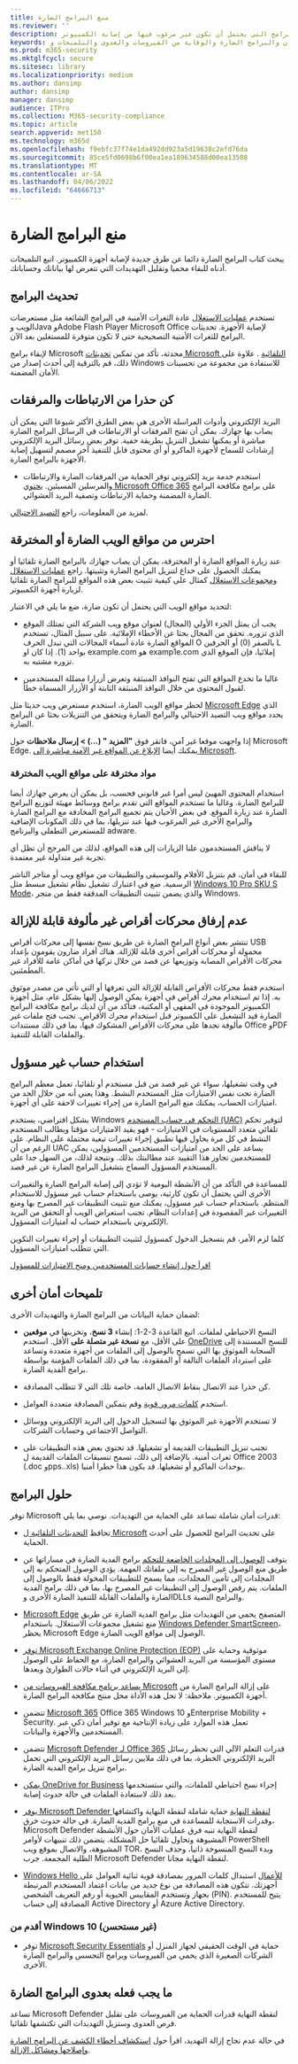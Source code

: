 ```yaml
---
title: منع البرامج الضارة
ms.reviewer: ''
description: تعرف على الخطوات التي يمكنك اتخاذها للمساعدة في منع البرامج الضارة أو البرامج التي يحتمل أن تكون غير مرغوب فيها من إصابة الكمبيوتر.
keywords: الأمان والبرامج الضارة والوقاية من الفيروسات والعدوى والتلميحات وMicrosoft وMMPC مركز الحماية من البرامج الضارة لـ Microsoft والفيروسات وطروادة والفيروسات والوقاية منها والكشف عنها وكيفية عمل البرامج الضارة والتحديثات وكيفية عمل البرامج الضارة وجدار الحماية وتشغيلها وامتيازات المستخدم والحد منها والوقاية منها وWDSI وMMPC مركز الحماية من البرامج الضارة لـ Microsoft
ms.prod: m365-security
ms.mktglfcycl: secure
ms.sitesec: library
ms.localizationpriority: medium
ms.author: dansimp
author: dansimp
manager: dansimp
audience: ITPro
ms.collection: M365-security-compliance
ms.topic: article
search.appverid: met150
ms.technology: m365d
ms.openlocfilehash: f9ebfc37f74e1da492dd923a5d19638c2efd76da
ms.sourcegitcommit: 85ce5fd0698b6f00ea1ea189634588d00ea13508
ms.translationtype: MT
ms.contentlocale: ar-SA
ms.lasthandoff: 04/06/2022
ms.locfileid: "64666713"
---
```

# <a name="prevent-malware-infection"></a>منع البرامج الضارة

يبحث كتاب البرامج الضارة دائما عن طرق جديدة لإصابة أجهزة الكمبيوتر. اتبع التلميحات أدناه للبقاء محميا وتقليل التهديدات التي تتعرض لها بياناتك وحساباتك.

## <a name="keep-software-up-to-date"></a>تحديث البرامج

تستخدم [عمليات الاستغلال](exploits-malware.md) عادة الثغرات الأمنية في البرامج الشائعة مثل مستعرضات الويب وJava وAdobe Flash Player Microsoft Office لإصابة الأجهزة. تحديثات البرامج للثغرات الأمنية التصحيحية حتى لا تكون متوفرة للمستغلين بعد الآن.

لإبقاء برامج Microsoft محدثة، تأكد من تمكين [تحديثات Microsoft التلقائية](https://support.microsoft.com/help/12373/windows-update-faq) . علاوة على ذلك، قم بالترقية إلى أحدث إصدار من Windows للاستفادة من مجموعة من تحسينات الأمان المضمنة.

## <a name="be-wary-of-links-and-attachments"></a>كن حذرا من الارتباطات والمرفقات

البريد الإلكتروني وأدوات المراسلة الأخرى هي بعض الطرق الأكثر شيوعا التي يمكن أن يصاب بها جهازك. يمكن أن تفتح المرفقات أو الارتباطات في الرسائل البرامج الضارة مباشرة أو يمكنها تشغيل التنزيل بطريقة خفية. توفر بعض رسائل البريد الإلكتروني إرشادات للسماح لأجهزة الماكرو أو أي محتوى قابل للتنفيذ آخر مصمم لتسهيل إصابة الأجهزة بالبرامج الضارة.

* استخدم خدمة بريد إلكتروني توفر الحماية من المرفقات الضارة والارتباطات والمرسلين المسيئين. [يحتوي Microsoft Office 365](/microsoft-365/security/office-365-security/anti-spam-and-anti-malware-protection) على برامج مكافحة البرامج الضارة المضمنة وحماية الارتباطات وتصفية البريد العشوائي.

لمزيد من المعلومات، راجع [التصيد الاحتيالي](phishing.md).

## <a name="watch-out-for-malicious-or-compromised-websites"></a>احترس من مواقع الويب الضارة أو المخترقة

عند زيارة المواقع الضارة أو المخترقة، يمكن أن يصاب جهازك بالبرامج الضارة تلقائيا أو يمكنك الحصول على خداع لتنزيل البرامج الضارة وتثبيتها. راجع [عمليات الاستغلال ومجموعات الاستغلال](exploits-malware.md) كمثال على كيفية تثبيت بعض هذه المواقع للبرامج الضارة تلقائيا لزيارة أجهزة الكمبيوتر.

لتحديد مواقع الويب التي يحتمل أن تكون ضارة، ضع ما يلي في الاعتبار:

* يجب أن يمثل الجزء الأولي (المجال) لعنوان موقع ويب الشركة التي تمتلك الموقع الذي تزوره. تحقق من المجال بحثا عن الأخطاء الإملائية. على سبيل المثال، تستخدم المواقع الضارة عادة أسماء المجالات التي تبدل الحرف O بالصفر (0) أو الحرفين L وI بواحد (1). إذا كان example.com<span></span> هو examp1e.com<span></span> إملائيا، فإن الموقع الذي تزوره مشتبه به.

* غالبا ما تخدع المواقع التي تفتح النوافذ المنبثقة وتعرض أزرارا مضللة المستخدمين لقبول المحتوى من خلال النوافذ المنبثقة الثابتة أو الأزرار المسماة خطأ.

لحظر مواقع الويب الضارة، استخدم مستعرض ويب حديثا مثل [Microsoft Edge](https://www.microsoft.com/windows/microsoft-edge?ocid=cx-wdsi-articles) الذي يحدد مواقع ويب التصيد الاحتيالي والبرامج الضارة ويتحقق من التنزيلات بحثا عن البرامج الضارة.

إذا واجهت موقعا غير آمن، فانقر فوق **"المزيد " (...) > إرسال ملاحظات** حول Microsoft Edge. يمكنك أيضا [الإبلاغ عن المواقع غير الآمنة مباشرة إلى Microsoft](https://www.microsoft.com/wdsi/support/report-unsafe-site).

### <a name="pirated-material-on-compromised-websites"></a>مواد مخترقة على مواقع الويب المخترقة

استخدام المحتوى المهيئ ليس أمرا غير قانوني فحسب، بل يمكن أن يعرض جهازك أيضا للبرامج الضارة. وغالبا ما تستخدم المواقع التي تقدم برامج ووسائط مهيئة لتوزيع البرامج الضارة عند زيارة الموقع. في بعض الأحيان يتم تجميع البرامج المخادفة مع البرامج الضارة والبرامج الأخرى غير المرغوب فيها عند تنزيلها، بما في ذلك المكونات الإضافية للمستعرض التطفلي والبرنامج adware.

لا يناقش المستخدمون علنا الزيارات إلى هذه المواقع، لذلك من المرجح أن تظل أي تجربة غير متداولة غير معتمدة.

للبقاء في أمان، قم بتنزيل الأفلام والموسيقى والتطبيقات من مواقع ويب أو متاجر الناشر الرسمية. ضع في اعتبارك تشغيل نظام تشغيل مبسط مثل [Windows 10 Pro SKU S Mode](https://www.microsoft.com/windows/s-mode)، والذي يضمن تثبيت التطبيقات المدققة فقط من متجر Windows.

## <a name="dont-attach-unfamiliar-removable-drives"></a>عدم إرفاق محركات أقراص غير مألوفة قابلة للإزالة

تنتشر بعض أنواع البرامج الضارة عن طريق نسخ نفسها إلى محركات أقراص USB محمولة أو محركات أقراص أخرى قابلة للإزالة. هناك أفراد ضارون يقومون بإعداد محركات الأقراص المصابة وتوزيعها عن قصد من خلال تركها في أماكن عامة للأفراد غير المطمئنين.

استخدم فقط محركات الأقراص القابلة للإزالة التي تعرفها أو التي تأتي من مصدر موثوق به. إذا تم استخدام محرك أقراص في أجهزة يمكن الوصول إليها بشكل عام، مثل أجهزة الكمبيوتر الموجودة في المقهى أو المكتبة، فتأكد من أن لديك برامج مكافحة البرامج الضارة قيد التشغيل على الكمبيوتر قبل استخدام محرك الأقراص. تجنب فتح ملفات غير مألوفة تجدها على محركات الأقراص المشكوك فيها، بما في ذلك مستندات Office وPDF والملفات القابلة للتنفيذ.

## <a name="use-a-non-administrator-account"></a>استخدام حساب غير مسؤول

في وقت تشغيلها، سواء عن غير قصد من قبل مستخدم أو تلقائيا، تعمل معظم البرامج الضارة تحت نفس الامتيازات مثل المستخدم النشط. وهذا يعني أنه من خلال الحد من امتيازات الحساب، يمكنك منع البرامج الضارة من إجراء تغييرات لاحقة على أي أجهزة.

بشكل افتراضي، يستخدم Windows [التحكم في حساب المستخدم (UAC)](/windows/security/identity-protection/user-account-control/user-account-control-overview.md) لتوفير تحكم تلقائي متعدد المستويات في الامتيازات - فهو يقيد الامتيازات مؤقتا ويطالب المستخدم النشط في كل مرة يحاول فيها تطبيق إجراء تغييرات تبعية محتملة على النظام. على الرغم من أن UAC يساعد على الحد من امتيازات المستخدمين المسؤولين، يمكن للمستخدمين تجاوز هذا التقييد عند مطالبتك بذلك. ونتيجة لذلك، من السهل جدا على المستخدم المسؤول السماح بتشغيل البرامج الضارة عن غير قصد.

للمساعدة في التأكد من أن الأنشطة اليومية لا تؤدي إلى إصابة البرامج الضارة والتغييرات الأخرى التي يحتمل أن تكون كارثية، يوصى باستخدام حساب غير مسؤول للاستخدام المنتظم. باستخدام حساب غير مسؤول، يمكنك منع تثبيت التطبيقات غير المصرح بها ومنع التغييرات غير المقصودة في إعدادات النظام. تجنب استعراض الويب أو التحقق من البريد الإلكتروني باستخدام حساب له امتيازات المسؤول.

كلما لزم الأمر، قم بتسجيل الدخول كمسؤول لتثبيت التطبيقات أو إجراء تغييرات التكوين التي تتطلب امتيازات المسؤول.

[اقرأ حول إنشاء حسابات المستخدمين ومنح الامتيازات للمسؤول](https://support.microsoft.com/help/4026923/windows-create-a-local-user-or-administrator-account-in-windows-10)

## <a name="other-safety-tips"></a>تلميحات أمان أخرى

لضمان حماية البيانات من البرامج الضارة والتهديدات الأخرى:

* النسخ الاحتياطي لملفات. اتبع القاعدة 3-2-1: إنشاء **3 نسخ**، وتخزينها في **موقعين** على الأقل، مع **نسخة غير متصلة على** الأقل. استخدم [OneDrive](https://onedrive.live.com/about) للنسخ المستندة إلى السحابة الموثوق بها التي تسمح بالوصول إلى الملفات من أجهزة متعددة وتساعد على استرداد الملفات التالفة أو المفقودة، بما في ذلك الملفات المؤمنة بواسطة برامج الفدية الضارة.

* كن حذرا عند الاتصال بنقاط الاتصال العامة، خاصة تلك التي لا تتطلب المصادقة.

* استخدم [كلمات مرور قوية](https://support.microsoft.com/help/12410/microsoft-account-help-protect-account) وقم بتمكين المصادقة متعددة العوامل.

* لا تستخدم الأجهزة غير الموثوق بها لتسجيل الدخول إلى البريد الإلكتروني ووسائل التواصل الاجتماعي وحسابات الشركات.

* تجنب تنزيل التطبيقات القديمة أو تشغيلها. قد تحتوي بعض هذه التطبيقات على ثغرات أمنية. بالإضافة إلى ذلك، تسمح تنسيقات الملفات القديمة ل Office 2003 (.doc وpps..xls) بوحدات الماكرو أو تشغيلها. قد يكون هذا خطرا أمنيا.

## <a name="software-solutions"></a>حلول البرامج

توفر Microsoft قدرات أمان شاملة تساعد على الحماية من التهديدات. نوصي بما يلي:

* تحافظ [التحديثات التلقائية ل Microsoft](https://support.microsoft.com/help/12373/windows-update-faq) على تحديث البرامج للحصول على أحدث الحماية.

* يتوقف [الوصول إلى المجلدات الخاضعة للتحكم](/microsoft-365/security/defender-endpoint/enable-controlled-folders) برامج الفدية الضارة في مساراتها عن طريق منع الوصول غير المصرح به إلى ملفاتك المهمة. يؤدي الوصول المتحكم به إلى المجلدات إلى تأمين المجلدات، مما يسمح للتطبيقات المخولة فقط بالوصول إلى الملفات. يتم رفض الوصول إلى التطبيقات غير المصرح بها، بما في ذلك برامج الفدية الضارة والملفات القابلة للتنفيذ الضارة الأخرى وDLLs والبرامج النصية.

* [Microsoft Edge](/microsoft-edge/deploy/index) المتصفح يحمي من التهديدات مثل برامج الفدية الضارة عن طريق منع تشغيل مجموعات الاستغلال. باستخدام [Windows Defender SmartScreen](/microsoft-edge/deploy/index)، يحظر Microsoft Edge الوصول إلى مواقع الويب الضارة.

* [توفر Microsoft Exchange Online Protection (EOP)](https://products.office.com/exchange/exchange-email-security-spam-protection) موثوقية وحماية على مستوى المؤسسة من البريد العشوائي والبرامج الضارة، مع الحفاظ على الوصول إلى البريد الإلكتروني في أثناء حالات الطوارئ وبعدها.

* [يساعد برنامج مكافحة الفيروسات من Microsoft](safety-scanner-download.md) على إزالة البرامج الضارة من أجهزة الكمبيوتر. ملاحظة: لا تحل هذه الأداة محل منتج مكافحة البرامج الضارة.

* تتضمن [Microsoft 365](/microsoft-365/enterprise/) Office 365 Windows 10 وEnterprise Mobility + Security. تعمل هذه الموارد على زيادة الإنتاجية مع توفير أمان ذكي عبر المستخدمين والأجهزة والبيانات.

* تتضمن [Microsoft Defender لـ Office 365](/office365/servicedescriptions/office-365-advanced-threat-protection-service-description) قدرات التعلم الآلي التي تحظر رسائل البريد الإلكتروني الخطرة، بما في ذلك ملايين رسائل البريد الإلكتروني التي تحمل برامج تنزيل برامج الفدية الضارة.

* [يمكن OneDrive for Business](https://support.office.com/article/restore-a-previous-version-of-a-file-in-onedrive-159cad6d-d76e-4981-88ef-de6e96c93893?ui=en-US&rs=en-US&ad=US) إجراء نسخ احتياطي للملفات، والتي ستستخدمها بعد ذلك لاستعادة الملفات في حالة حدوث إصابة.

* [يوفر Microsoft Defender لنقطة النهاية](/microsoft-365/security/defender-endpoint/microsoft-defender-endpoint) حماية شاملة لنقطة النهاية واكتشافها وقدرات الاستجابة للمساعدة في منع برامج الفدية الضارة. في حالة حدوث خرق، Microsoft Defender لنقطة النهاية تنبه فرق عمليات الأمان حول الأنشطة المشبوهة وتحاول تلقائيا حل المشكلة. يتضمن ذلك تنبيهات لأوامر PowerShell المشبوهة، والاتصال بموقع ويب TOR، وبدء النسخ المنسوخة ذاتيا، وحذف النسخ الظلية المجمعة. جرب Microsoft Defender لنقطة النهاية مجانا.

* [Windows Hello للأعمال](/windows/security/identity-protection/hello-for-business/hello-identity-verification.md) استبدال كلمات المرور بمصادقة قوية ثنائية العوامل على أجهزتك. تتكون هذه المصادقة من نوع جديد من بيانات اعتماد المستخدم المرتبطة بجهاز وتستخدم المقاييس الحيوية أو رقم التعريف الشخصي (PIN). يتيح للمستخدم المصادقة إلى حساب Active Directory أو Azure Active Directory.

### <a name="earlier-than-windows-10-not-recommended"></a>أقدم من Windows 10 (غير مستحسن)

* توفر [Microsoft Security Essentials](https://www.microsoft.com/download/details.aspx?id=5201) حماية في الوقت الحقيقي لجهاز المنزل أو الشركات الصغيرة الذي يحمي من الفيروسات وبرامج التجسس والبرامج الضارة الأخرى.

## <a name="what-to-do-with-a-malware-infection"></a>ما يجب فعله بعدوى البرامج الضارة

تساعد Microsoft Defender لنقطة النهاية قدرات الحماية من الفيروسات على تقليل فرص العدوى وستزيل التهديدات التي تكتشفها تلقائيا.

في حالة عدم نجاح إزالة التهديد، اقرأ حول [استكشاف أخطاء الكشف عن البرامج الضارة وإصلاحها ومشاكل الإزالة](https://support.microsoft.com/help/4466982/windows-10-troubleshoot-problems-with-detecting-and-removing-malware).